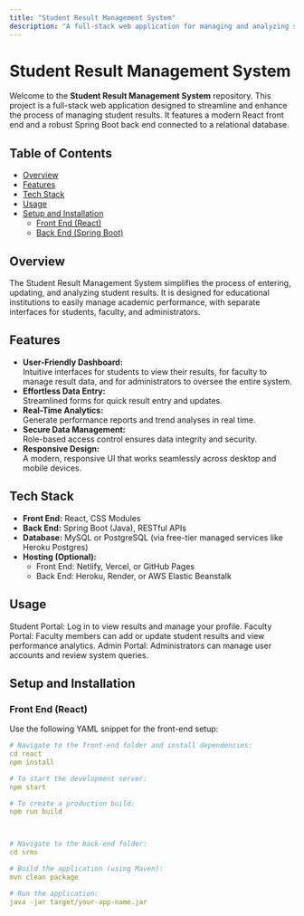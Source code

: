 ```yaml
---
title: "Student Result Management System"
description: "A full-stack web application for managing and analyzing student results."
---
```


# Student Result Management System

Welcome to the **Student Result Management System** repository. This project is a full-stack web application designed to streamline and enhance the process of managing student results. It features a modern React front end and a robust Spring Boot back end connected to a relational database.

## Table of Contents
- [Overview](#overview)
- [Features](#features)
- [Tech Stack](#tech-stack)
- [Usage](#usage)
- [Setup and Installation](#setup-and-installation)
  - [Front End (React)](#front-end-react)
  - [Back End (Spring Boot)](#back-end-spring-boot)



## Overview

The Student Result Management System simplifies the process of entering, updating, and analyzing student results. It is designed for educational institutions to easily manage academic performance, with separate interfaces for students, faculty, and administrators.

## Features

- **User-Friendly Dashboard:**  
  Intuitive interfaces for students to view their results, for faculty to manage result data, and for administrators to oversee the entire system.
- **Effortless Data Entry:**  
  Streamlined forms for quick result entry and updates.
- **Real-Time Analytics:**  
  Generate performance reports and trend analyses in real time.
- **Secure Data Management:**  
  Role-based access control ensures data integrity and security.
- **Responsive Design:**  
  A modern, responsive UI that works seamlessly across desktop and mobile devices.

## Tech Stack

- **Front End:** React, CSS Modules  
- **Back End:** Spring Boot (Java), RESTful APIs  
- **Database:** MySQL or PostgreSQL (via free-tier managed services like Heroku Postgres)
- **Hosting (Optional):**  
  - Front End: Netlify, Vercel, or GitHub Pages  
  - Back End: Heroku, Render, or AWS Elastic Beanstalk

## Usage
Student Portal: Log in to view results and manage your profile.
Faculty Portal: Faculty members can add or update student results and view performance analytics.
Admin Portal: Administrators can manage user accounts and review system queries.



## Setup and Installation

### Front End (React)

Use the following YAML snippet for the front-end setup:

```yaml
# Navigate to the front-end folder and install dependencies:
cd react
npm install

# To start the development server:
npm start

# To create a production build:
npm run build



# Navigate to the back-end folder:
cd srms

# Build the application (using Maven):
mvn clean package

# Run the application:
java -jar target/your-app-name.jar




